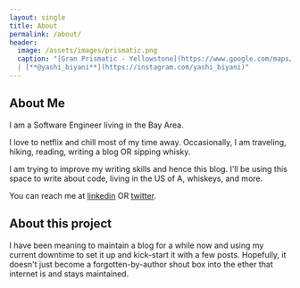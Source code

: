 ```yaml
---
layout: single
title: About
permalink: /about/
header:
  image: /assets/images/prismatic.png
  caption: "[Gran Prismatic - Yellowstone](https://www.google.com/maps/place/Grand+Prismatic+Spring/@44.5264873,-110.8376875,3a,75y,90t/data=!3m8!1e2!3m6!1sAF1QipPenJO_KPXLTgpQh_XuMyXCj5SwdjJZ9vRfPXnW!2e10!3e12!6shttps:%2F%2Flh5.googleusercontent.com%2Fp%2FAF1QipPenJO_KPXLTgpQh_XuMyXCj5SwdjJZ9vRfPXnW%3Dw203-h152-k-no!7i12000!8i9000!4m9!3m8!1s0x5351ebbc0fc247f5:0x9395fd540a280e44!8m2!3d44.5251129!4d-110.838198!10e5!14m1!1BCgIgAQ!16s%2Fg%2F11gf06kwc2?entry=ttu)
  | [**@yashi_biyani**](https://instagram.com/yashi_biyani)"
---
```


## About Me
I am a Software Engineer living in the Bay Area. 

I love to netflix and chill most of my time away. Occasionally, I am traveling, hiking, reading, writing a blog OR sipping whisky.

I am trying to improve my writing skills and hence this blog. I'll be using this space to write about code, living in the US of A, whiskeys, and more.

You can reach me at [linkedin](https://www.linkedin.com/in/harshitmittal/) OR [twitter](https://twitter.com/hmittal83).

## About this project

I have been meaning to maintain a blog for a while now and using my current downtime to set it up and kick-start it with a few posts. Hopefully, it doesn't just become a forgotten-by-author shout box into the ether that internet is and stays maintained.
